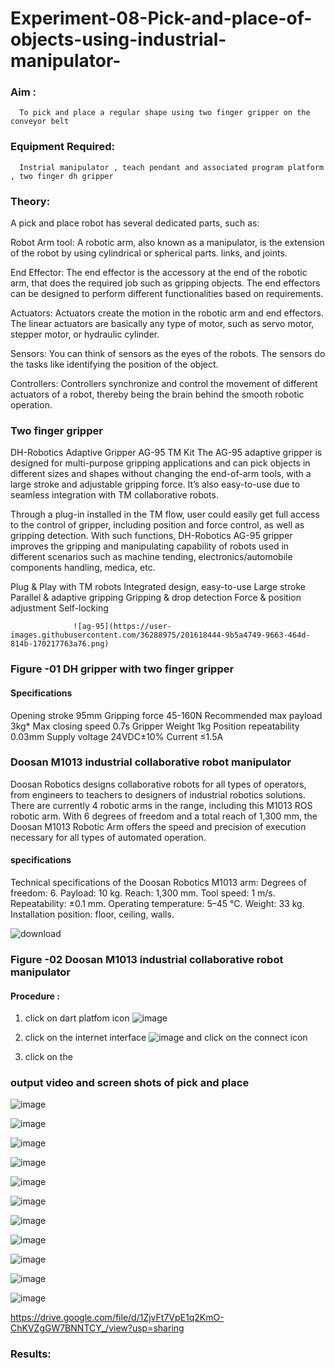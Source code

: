 # Experiment-08-Pick-and-place-of-objects-using-industrial-manipulator-

### Aim :
      To pick and place a regular shape using two finger gripper on the conveyor belt 
### Equipment Required: 
      Instrial manipulator , teach pendant and associated program platform , two finger dh gripper 
      
### Theory: 

A pick and place robot has several dedicated parts, such as:

Robot Arm tool: A robotic arm, also known as a manipulator, is the extension of the robot by using cylindrical or spherical parts. links, and joints.

End Effector: The end effector is the accessory at the end of the robotic arm, that does the required job such as gripping objects. The end effectors can be designed to perform different functionalities based on requirements.

Actuators: Actuators create the motion in the robotic arm and end effectors. The linear actuators are basically any type of motor, such as servo motor, stepper motor, or hydraulic cylinder.

Sensors: You can think of sensors as the eyes of the robots. The sensors do the tasks like identifying the position of the object.

Controllers: Controllers synchronize and control the movement of different actuators of a robot, thereby being the brain behind the smooth robotic operation.


### Two finger gripper 

DH-Robotics
Adaptive Gripper AG-95 TM Kit
The AG-95 adaptive gripper is designed for multi-purpose gripping applications and can pick objects in different sizes and shapes without changing the end-of-arm tools, with a large stroke and adjustable gripping force. It’s also easy-to-use due to seamless integration with TM collaborative robots.

Through a plug-in installed in the TM flow, user could easily get full access to the control of gripper, including position and force control, as well as gripping detection. With such functions, DH-Robotics AG-95 gripper improves the gripping and manipulating capability of robots used in different scenarios such as machine tending, electronics/automobile components handling, medica, etc.

Plug & Play with TM robots
Integrated design, easy-to-use
Large stroke
Parallel & adaptive gripping
Gripping & drop detection
Force & position adjustment
Self-locking

                  ![ag-95](https://user-images.githubusercontent.com/36288975/201618444-9b5a4749-9663-464d-814b-170217763a76.png)
### Figure -01 DH gripper with two finger gripper 

#### Specifications

Opening stroke	95mm
Gripping force 	45-160N
Recommended max payload	3kg*
Max closing speed	0.7s
Gripper Weight	1kg
Position repeatability	0.03mm
Supply voltage	24VDC±10%
Current	≤1.5A



### Doosan M1013 industrial collaborative robot manipulator 
Doosan Robotics designs collaborative robots for all types of operators, from engineers to teachers to designers of industrial robotics solutions. There are currently 4 robotic arms in the range, including this M1013 ROS robotic arm. With 6 degrees of freedom and a total reach of 1,300 mm, the Doosan M1013 Robotic Arm offers the speed and precision of execution necessary for all types of automated operation.

#### specifications 
Technical specifications of the Doosan Robotics M1013 arm:
Degrees of freedom: 6.
Payload: 10 kg.
Reach: 1,300 mm.
Tool speed: 1 m/s.
Repeatability: ±0.1 mm.
Operating temperature: 5–45 °C.
Weight: 33 kg.
Installation position: floor, ceiling, walls.



![download](https://user-images.githubusercontent.com/36288975/201624230-89cc83ff-cecd-49ea-84c6-c67066e9d157.jpg)

### Figure -02 Doosan M1013 industrial collaborative robot manipulator 

#### Procedure : 

1. click on dart platfom icon ![image](https://user-images.githubusercontent.com/36288975/201621038-f1248586-5c20-40fd-8a74-68c7d8b44939.png)
2. click on the internet interface 
![image](https://user-images.githubusercontent.com/36288975/201621235-3b8b46a9-3c19-4207-9ea2-6a7954eb6135.png)
and click on the connect icon 

3. click on the 


















### output video and screen shots of pick and place 


![image](https://github.com/vinushcv/Experiment-08-Pick-and-place-of-objects-using-industrial-manipulator-/assets/113975318/fc107f9a-d09b-44eb-ad46-4330e8acc0c0)


![image](https://github.com/vinushcv/Experiment-08-Pick-and-place-of-objects-using-industrial-manipulator-/assets/113975318/6a9660fc-21be-46b9-93af-812f4e5568a5)


![image](https://github.com/vinushcv/Experiment-08-Pick-and-place-of-objects-using-industrial-manipulator-/assets/113975318/59e34952-2b87-4777-b6dc-37e2f07080ce)

![image](https://github.com/vinushcv/Experiment-08-Pick-and-place-of-objects-using-industrial-manipulator-/assets/113975318/1f434c71-f105-4b29-877e-64ec85faadc6)

![image](https://github.com/vinushcv/Experiment-08-Pick-and-place-of-objects-using-industrial-manipulator-/assets/113975318/73b47580-2e31-4404-99de-e00f9b89d9bc)

![image](https://github.com/vinushcv/Experiment-08-Pick-and-place-of-objects-using-industrial-manipulator-/assets/113975318/76f7f1b9-5454-4fc3-b1a7-77d150b9559f)

![image](https://github.com/vinushcv/Experiment-08-Pick-and-place-of-objects-using-industrial-manipulator-/assets/113975318/ec2d231c-52e1-4da7-8cbe-703aab241c0f)

![image](https://github.com/vinushcv/Experiment-08-Pick-and-place-of-objects-using-industrial-manipulator-/assets/113975318/f3dcb94e-4da7-47eb-afdf-149718c0704d)

![image](https://github.com/vinushcv/Experiment-08-Pick-and-place-of-objects-using-industrial-manipulator-/assets/113975318/b487319f-fc0d-49dc-926b-af1aea951750)

![image](https://github.com/vinushcv/Experiment-08-Pick-and-place-of-objects-using-industrial-manipulator-/assets/113975318/4706ec2e-fe3f-4d5c-bc32-7cab3a171e23)

![image](https://github.com/vinushcv/Experiment-08-Pick-and-place-of-objects-using-industrial-manipulator-/assets/113975318/f24f95c2-e16d-4cd0-a58a-4960a7e6b637)


https://drive.google.com/file/d/1ZjvFt7VpE1q2KmO-ChKVZgGW7BNNTCY_/view?usp=sharing

### Results: 






